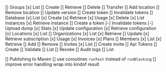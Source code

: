 
[] Groups
    [x] List
    [] Create
    [] Retrieve
    [] Delete
    [] Transfer
    [] Add location
    [] Remove location
    [] Update version
    [] Create token
    [] Invalidate tokens
[] Database
    [x] List
    [x] Create
    [x] Retrieve
    [x] Usage
    [x] Delete
    [x] List instances
    [x] Retrieve instance
    [] Create a token
    [-] Invalidate tokens
    [-] Upload dump
    [x] Stats
    [x] Update configuration
    [x] Retrieve configuration
[x] Locations
    [x] List
[] Organizations
    [x] List
    [x] Retrieve
    [] Update
    [x] Retrieve subscription
    [x] Usage
    [x] Invoices
    [x] Plans
[] Members
    [x] List
    [x] Retrieve
    [] Add
    [] Remove
[] Invites
    [x] List
    [] Create invite
[] Api Tokens
    [] Create
    [] Validate
    [] List
    [] Revoke
[] Audit logs
    [] List

[] Publishing to Maven
[] use coroutines `runTest` instead of `runBlocking`
[] improve error handling wrap into kindof result
